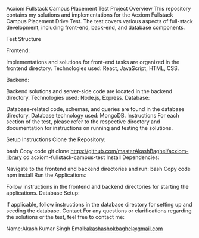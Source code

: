  Acxiom Fullstack Campus Placement Test
Project Overview
This repository contains my solutions and implementations for the Acxiom Fullstack Campus Placement Drive Test. The test covers various aspects of full-stack development, including front-end, back-end, and database components.

Test Structure


Frontend:

Implementations and solutions for front-end tasks are organized in the frontend directory.
Technologies used: React, JavaScript, HTML, CSS.


Backend:

Backend solutions and server-side code are located in the backend directory.
Technologies used: Node.js, Express.
Database:

Database-related code, schemas, and queries are found in the database directory.
Database technology used: MongoDB.
Instructions
For each section of the test, please refer to the respective directory and documentation for instructions on running and testing the solutions.

Setup Instructions
Clone the Repository:

bash
Copy code
git clone https://github.com/masterAkashBaghel/acxiom-library
cd acxiom-fullstack-campus-test
Install Dependencies:

Navigate to the frontend and backend directories and run:
bash
Copy code
npm install
Run the Applications:

Follow instructions in the frontend and backend directories for starting the applications.
Database Setup:

If applicable, follow instructions in the database directory for setting up and seeding the database.
Contact
For any questions or clarifications regarding the solutions or the test, feel free to contact me:

Name:Akash Kumar Singh
Email:akashashokbaghel@gmail.com